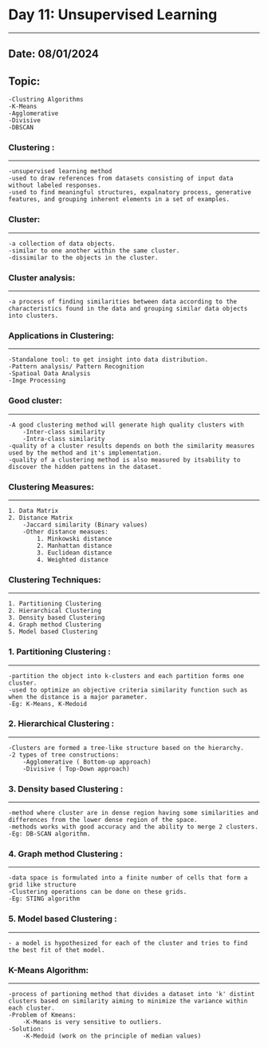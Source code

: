 # Day 11: Unsupervised Learning
-----------------------------------------------
## Date: 08/01/2024
## Topic:
	-Clustring Algorithms
	-K-Means
	-Agglomerative
	-Divisive
	-DBSCAN


### Clustering :
-------------
	-unsupervised learning method
	-used to draw references from datasets consisting of input data without labeled responses.
	-used to find meaningful structures, expalnatory process, generative features, and grouping inherent elements in a set of examples.
	
### Cluster:
--------
	-a collection of data objects.
	-similar to one another within the same cluster.
	-dissimilar to the objects in the cluster.
	
### Cluster analysis:
-----------------
	-a process of finding similarities between data according to the characteristics found in the data and grouping similar data objects into clusters.
	
### Applications in Clustering:
----------------------------
	-Standalone tool: to get insight into data distribution.
	-Pattern analysis/ Pattern Recognition
	-Spatioal Data Analysis
	-Imge Processing

### Good cluster:
-------------
	-A good clustering method will generate high quality clusters with
		-Inter-class similarity
		-Intra-class similarity
	-quality of a cluster results depends on both the similarity measures used by the method and it's implementation.
	-quality of a clustering method is also measured by itsability to discover the hidden pattens in the dataset.
	

### Clustering Measures:
---------------------
	1. Data Matrix
	2. Distance Matrix
		-Jaccard similarity (Binary values)
		-Other distance measues:
			1. Minkowski distance
			2. Manhattan distance
			3. Euclidean distance
			4. Weighted distance
			
### Clustering Techniques:
----------------------
	1. Partitioning Clustering
	2. Hierarchical Clustering
	3. Density based Clustering
	4. Graph method Clustering
	5. Model based Clustering
	
### 1. Partitioning Clustering :
-----------------------------
	-partition the object into k-clusters and each partition forms one cluster.
	-used to optimize an objective criteria similarity function such as when the distance is a major parameter.
	-Eg: K-Means, K-Medoid
	
### 2. Hierarchical Clustering :
-----------------------------
	-Clusters are formed a tree-like structure based on the hierarchy.
	-2 types of tree constructions:
		-Agglomerative ( Bottom-up approach)
		-Divisive ( Top-Down approach)
		
### 3. Density based Clustering :
-----------------------------
	-method where cluster are in dense region having some similarities and differences from the lower dense region of the space.
	-methods works with good accuracy and the ability to merge 2 clusters.
	-Eg: DB-SCAN algorithm.
	
### 4. Graph method Clustering :
-------------------------------
	-data space is formulated into a finite number of cells that form a grid like structure
	-Clustering operations can be done on these grids.
	-Eg: STING algorithm


### 5. Model based Clustering :
---------------------------
	- a model is hypothesized for each of the cluster and tries to find the best fit of thet model.
	
### K-Means Algorithm:
------------------
	-process of partioning method that divides a dataset into 'k' distint clusters based on similarity aiming to minimize the variance within each cluster.
	-Problem of Kmeans: 
		-K-Means is very sensitive to outliers.
	-Solution: 
		-K-Medoid (work on the principle of median values)

  

